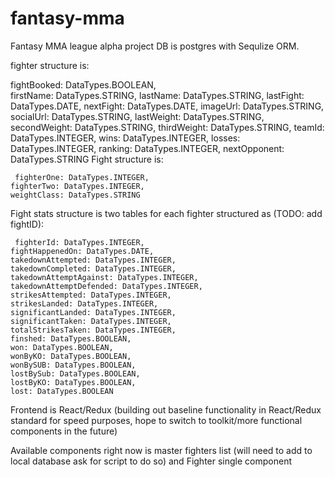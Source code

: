 # fantasy-mma
Fantasy MMA league alpha project 
DB is postgres with Sequlize ORM.  

fighter structure is:  

   fightBooked: DataTypes.BOOLEAN,  
    firstName: DataTypes.STRING,
    lastName: DataTypes.STRING,
    lastFight: DataTypes.DATE,
    nextFight: DataTypes.DATE,
    imageUrl: DataTypes.STRING,
    socialUrl: DataTypes.STRING,
    lastWeight: DataTypes.STRING,
    secondWeight: DataTypes.STRING,
    thirdWeight: DataTypes.STRING,
    teamId: DataTypes.INTEGER,
    wins: DataTypes.INTEGER,
    losses: DataTypes.INTEGER,
    ranking: DataTypes.INTEGER,
    nextOpponent: DataTypes.STRING
Fight structure is:  

     fighterOne: DataTypes.INTEGER,
    fighterTwo: DataTypes.INTEGER,
    weightClass: DataTypes.STRING
Fight stats structure is two tables for each fighter structured as (TODO: add fightID):  

     fighterId: DataTypes.INTEGER,
    fightHappenedOn: DataTypes.DATE,
    takedownAttempted: DataTypes.INTEGER,
    takedownCompleted: DataTypes.INTEGER,
    takedownAttemptAgainst: DataTypes.INTEGER,
    takedownAttemptDefended: DataTypes.INTEGER,
    strikesAttempted: DataTypes.INTEGER,
    strikesLanded: DataTypes.INTEGER,
    significantLanded: DataTypes.INTEGER,
    significantTaken: DataTypes.INTEGER,
    totalStrikesTaken: DataTypes.INTEGER,
    finshed: DataTypes.BOOLEAN,
    won: DataTypes.BOOLEAN,
    wonByKO: DataTypes.BOOLEAN,
    wonBySUB: DataTypes.BOOLEAN,
    lostBySub: DataTypes.BOOLEAN,
    lostByKO: DataTypes.BOOLEAN,
    lost: DataTypes.BOOLEAN
Frontend is React/Redux (building out baseline functionality in React/Redux standard for speed purposes, hope to switch to toolkit/more functional components in the future)

Available components right now is master fighters list (will need to add to local database ask for script to do so) and Fighter single component
  
